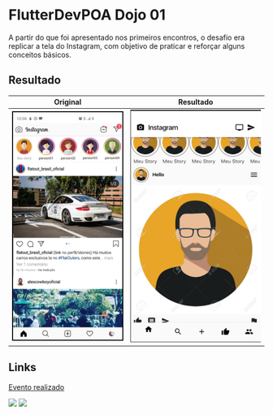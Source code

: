 # FlutterDevPOA Dojo 01

A partir do que foi apresentado nos primeiros encontros, o desafio era replicar a tela do Instagram, com objetivo de praticar e reforçar alguns conceitos básicos.

## Resultado

| Original                         | Resultado                           | 
| ---------------------------------|:-----------------------------------:| 
| ![original](images/original.png) | ![original](images/result.png)      |


## Links
[Evento realizado](https://www.meetup.com/pt-BR/FlutterDevPoa/events/264370004/)

![](https://secure.meetupstatic.com/photos/event/7/6/a/highres_484561898.jpeg)
![](https://secure.meetupstatic.com/photos/event/7/6/9/highres_484561897.jpeg)